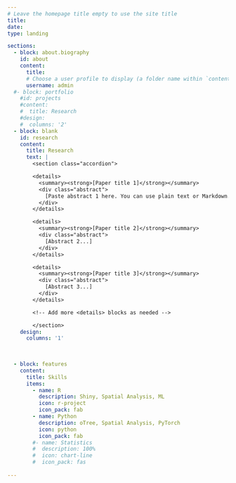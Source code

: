 ```yaml
---
# Leave the homepage title empty to use the site title
title:
date: 
type: landing

sections:
  - block: about.biography
    id: about
    content:
      title: 
      # Choose a user profile to display (a folder name within `content/authors/`)
      username: admin
  #- block: portfolio
    #id: projects
    #content:
    #  title: Research
    #design:
    #  columns: '2'
  - block: blank
    id: research
    content:
      title: Research
      text: |
        <section class="accordion">

        <details>
          <summary><strong>[Paper title 1]</strong></summary>
          <div class="abstract">
            [Paste abstract 1 here. You can use plain text or Markdown.]
          </div>
        </details>

        <details>
          <summary><strong>[Paper title 2]</strong></summary>
          <div class="abstract">
            [Abstract 2...]
          </div>
        </details>

        <details>
          <summary><strong>[Paper title 3]</strong></summary>
          <div class="abstract">
            [Abstract 3...]
          </div>
        </details>

        <!-- Add more <details> blocks as needed -->

        </section>
    design:
      columns: '1'

    
    
  - block: features
    content:
      title: Skills
      items:
        - name: R
          description: Shiny, Spatial Analysis, ML
          icon: r-project
          icon_pack: fab
        - name: Python
          description: oTree, Spatial Analysis, PyTorch
          icon: python
          icon_pack: fab
        #- name: Statistics
        #  description: 100%
        #  icon: chart-line
        #  icon_pack: fas
  
---
```

